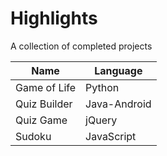 # Highlights
A collection of completed projects
<table>
  <thead>
    <th>Name</th>
    <th>Language</th>
  </thead>
  <tbody>
    <tr>
      <td>
        Game of Life
      </td>
      <td>
        Python
      </td>
    </tr>
    <tr>
      <td>
        Quiz Builder
      </td>
      <td>
        Java-Android
      </td>
    </tr>
    <tr>
      <td>
        Quiz Game
      </td>
      <td>
        jQuery
      </td>
    </tr>
    <tr>
      <td>
        Sudoku
      </td>
      <td>
        JavaScript
      </td>
    </tr>
  </tbody>
</table>
